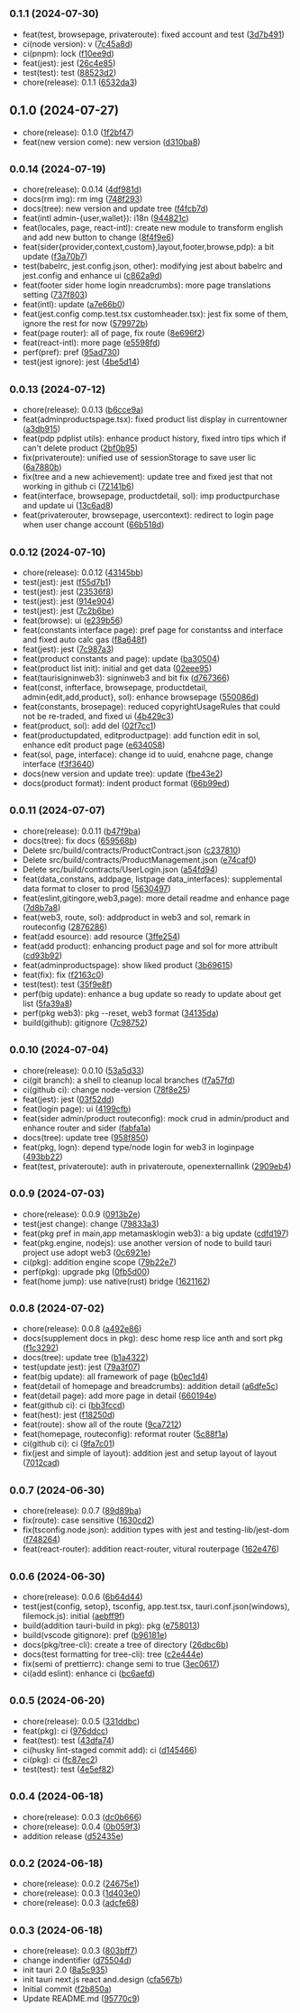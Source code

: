 ## <small>0.1.1 (2024-07-30)</small>

* feat(test, browsepage, privateroute): fixed account and test ([3d7b491](https://github.com/ArcMichael/decentralizedtradedesk/commit/3d7b491))
* ci(node version): v ([7c45a8d](https://github.com/ArcMichael/decentralizedtradedesk/commit/7c45a8d))
* ci(pnpm): lock ([f10ee9d](https://github.com/ArcMichael/decentralizedtradedesk/commit/f10ee9d))
* feat(jest): jest ([26c4e85](https://github.com/ArcMichael/decentralizedtradedesk/commit/26c4e85))
* test(test): test ([88523d2](https://github.com/ArcMichael/decentralizedtradedesk/commit/88523d2))
* chore(release): 0.1.1 ([6532da3](https://github.com/ArcMichael/decentralizedtradedesk/commit/6532da3))



## 0.1.0 (2024-07-27)

* chore(release): 0.1.0 ([1f2bf47](https://github.com/ArcMichael/decentralizedtradedesk/commit/1f2bf47))
* feat(new version come): new version ([d310ba8](https://github.com/ArcMichael/decentralizedtradedesk/commit/d310ba8))



## <small>0.0.14 (2024-07-19)</small>

* chore(release): 0.0.14 ([4df981d](https://github.com/ArcMichael/decentralizedtradedesk/commit/4df981d))
* docs(rm img): rm img ([748f293](https://github.com/ArcMichael/decentralizedtradedesk/commit/748f293))
* docs(tree): new version and update tree ([f4fcb7d](https://github.com/ArcMichael/decentralizedtradedesk/commit/f4fcb7d))
* feat(intl admin-{user,wallet}): i18n ([944821c](https://github.com/ArcMichael/decentralizedtradedesk/commit/944821c))
* feat(locales, page, react-intl): create new module to transform english and add new button to change ([8f4f9e6](https://github.com/ArcMichael/decentralizedtradedesk/commit/8f4f9e6))
* feat(sider{provider,context,custom},layout,footer,browse,pdp): a bit update ([f3a70b7](https://github.com/ArcMichael/decentralizedtradedesk/commit/f3a70b7))
* test(babelrc, jest.config.json, other): modifying jest about babelrc and jest.config and enhance ui ([c862a9d](https://github.com/ArcMichael/decentralizedtradedesk/commit/c862a9d))
* feat(footer sider home login nreadcrumbs): more page translations setting ([737f803](https://github.com/ArcMichael/decentralizedtradedesk/commit/737f803))
* feat(intl): update ([a7e66b0](https://github.com/ArcMichael/decentralizedtradedesk/commit/a7e66b0))
* feat(jest.config comp.test.tsx customheader.tsx): jest fix some of them, ignore the rest for now ([579972b](https://github.com/ArcMichael/decentralizedtradedesk/commit/579972b))
* feat(page router): all of page, fix route ([8e696f2](https://github.com/ArcMichael/decentralizedtradedesk/commit/8e696f2))
* feat(react-intl): more page ([e5598fd](https://github.com/ArcMichael/decentralizedtradedesk/commit/e5598fd))
* perf(pref): pref ([95ad730](https://github.com/ArcMichael/decentralizedtradedesk/commit/95ad730))
* test(jest ignore): jest ([4be5d14](https://github.com/ArcMichael/decentralizedtradedesk/commit/4be5d14))



## <small>0.0.13 (2024-07-12)</small>

* chore(release): 0.0.13 ([b6cce9a](https://github.com/ArcMichael/decentralizedtradedesk/commit/b6cce9a))
* feat(adminproductspage.tsx): fixed product list display in currentowner ([a3db915](https://github.com/ArcMichael/decentralizedtradedesk/commit/a3db915))
* feat(pdp pdplist utils): enhance product history, fixed intro tips which if can't delete product ([2bf0b95](https://github.com/ArcMichael/decentralizedtradedesk/commit/2bf0b95))
* fix(privateroute): unified use of sessionStorage to save user lic ([6a7880b](https://github.com/ArcMichael/decentralizedtradedesk/commit/6a7880b))
* fix(tree and a new achievement): update tree and fixed jest that not working in github ci ([72141b6](https://github.com/ArcMichael/decentralizedtradedesk/commit/72141b6))
* feat(interface, browsepage, productdetail, sol): imp productpurchase and update ui ([13c6ad8](https://github.com/ArcMichael/decentralizedtradedesk/commit/13c6ad8))
* feat(privaterouter, browsepage, usercontext): redirect to login page when user change account ([66b518d](https://github.com/ArcMichael/decentralizedtradedesk/commit/66b518d))



## <small>0.0.12 (2024-07-10)</small>

* chore(release): 0.0.12 ([43145bb](https://github.com/ArcMichael/decentralizedtradedesk/commit/43145bb))
* test(jest): jest ([f55d7b1](https://github.com/ArcMichael/decentralizedtradedesk/commit/f55d7b1))
* test(jest): jest ([23536f8](https://github.com/ArcMichael/decentralizedtradedesk/commit/23536f8))
* test(jest): jest ([914e904](https://github.com/ArcMichael/decentralizedtradedesk/commit/914e904))
* test(jest): jest ([7c2b6be](https://github.com/ArcMichael/decentralizedtradedesk/commit/7c2b6be))
* feat(browse): ui ([e239b56](https://github.com/ArcMichael/decentralizedtradedesk/commit/e239b56))
* feat(constants interface page): pref page for constantss and interface and fixed auto calc gas ([f8a648f](https://github.com/ArcMichael/decentralizedtradedesk/commit/f8a648f))
* feat(jest): jest ([7c987a3](https://github.com/ArcMichael/decentralizedtradedesk/commit/7c987a3))
* feat(product constants and page): update ([ba30504](https://github.com/ArcMichael/decentralizedtradedesk/commit/ba30504))
* feat(product list init): initial and get data ([02eee95](https://github.com/ArcMichael/decentralizedtradedesk/commit/02eee95))
* feat(taurisigninweb3): signinweb3 and bit fix ([d767366](https://github.com/ArcMichael/decentralizedtradedesk/commit/d767366))
* feat(const, infterface, browsepage, productdetail, admin{edit,add,product}, sol): enhance browsepage ([550086d](https://github.com/ArcMichael/decentralizedtradedesk/commit/550086d))
* feat(constants, brosepage): reduced copyrightUsageRules that could not be re-traded, and fixed ui ([4b429c3](https://github.com/ArcMichael/decentralizedtradedesk/commit/4b429c3))
* feat(product, sol): add del ([02f7cc1](https://github.com/ArcMichael/decentralizedtradedesk/commit/02f7cc1))
* feat(productupdated, editproductpage): add function edit in sol, enhance edit product page ([e634058](https://github.com/ArcMichael/decentralizedtradedesk/commit/e634058))
* feat(sol, page, interface): change id to uuid, enahcne page, change interface ([f3f3640](https://github.com/ArcMichael/decentralizedtradedesk/commit/f3f3640))
* docs(new version and update tree): update ([fbe43e2](https://github.com/ArcMichael/decentralizedtradedesk/commit/fbe43e2))
* docs(product format): indent product format ([66b99ed](https://github.com/ArcMichael/decentralizedtradedesk/commit/66b99ed))



## <small>0.0.11 (2024-07-07)</small>

* chore(release): 0.0.11 ([b47f9ba](https://github.com/ArcMichael/decentralizedtradedesk/commit/b47f9ba))
* docs(tree): fix docs ([659568b](https://github.com/ArcMichael/decentralizedtradedesk/commit/659568b))
* Delete src/build/contracts/ProductContract.json ([c237810](https://github.com/ArcMichael/decentralizedtradedesk/commit/c237810))
* Delete src/build/contracts/ProductManagement.json ([e74caf0](https://github.com/ArcMichael/decentralizedtradedesk/commit/e74caf0))
* Delete src/build/contracts/UserLogin.json ([a54fd94](https://github.com/ArcMichael/decentralizedtradedesk/commit/a54fd94))
* feat(data_constans, addpage, listpage data_interfaces): supplemental data format to closer to prod ([5630497](https://github.com/ArcMichael/decentralizedtradedesk/commit/5630497))
* feat(eslint,gitingore,web3,page): more detail readme and enhance page ([7d8b7a8](https://github.com/ArcMichael/decentralizedtradedesk/commit/7d8b7a8))
* feat(web3, route, sol): addproduct in web3 and sol, remark in routeconfig ([2876286](https://github.com/ArcMichael/decentralizedtradedesk/commit/2876286))
* feat(add esource): add resource ([3ffe254](https://github.com/ArcMichael/decentralizedtradedesk/commit/3ffe254))
* feat(add product): enhancing product page and sol for more attribult ([cd93b92](https://github.com/ArcMichael/decentralizedtradedesk/commit/cd93b92))
* feat(adminproductspage): show liked product ([3b69615](https://github.com/ArcMichael/decentralizedtradedesk/commit/3b69615))
* feat(fix): fix ([f2163c0](https://github.com/ArcMichael/decentralizedtradedesk/commit/f2163c0))
* test(test): test ([35f9e8f](https://github.com/ArcMichael/decentralizedtradedesk/commit/35f9e8f))
* perf(big update): enhance a bug update so ready to update about get list ([5fa39a8](https://github.com/ArcMichael/decentralizedtradedesk/commit/5fa39a8))
* perf(pkg web3): pkg --reset, web3 format ([34135da](https://github.com/ArcMichael/decentralizedtradedesk/commit/34135da))
* build(github): gitignore ([7c98752](https://github.com/ArcMichael/decentralizedtradedesk/commit/7c98752))



## <small>0.0.10 (2024-07-04)</small>

* chore(release): 0.0.10 ([53a5d33](https://github.com/ArcMichael/decentralizedtradedesk/commit/53a5d33))
* ci(git branch): a shell to cleanup local branches ([f7a57fd](https://github.com/ArcMichael/decentralizedtradedesk/commit/f7a57fd))
* ci(github ci): change node-version ([78f8e25](https://github.com/ArcMichael/decentralizedtradedesk/commit/78f8e25))
* feat(jest): jest ([03f52dd](https://github.com/ArcMichael/decentralizedtradedesk/commit/03f52dd))
* feat(login page): ui ([4199cfb](https://github.com/ArcMichael/decentralizedtradedesk/commit/4199cfb))
* feat(sider admin/product routeconfig): mock crud in admin/product and enhance router and sider ([fabfa1a](https://github.com/ArcMichael/decentralizedtradedesk/commit/fabfa1a))
* docs(tree): update tree ([958f850](https://github.com/ArcMichael/decentralizedtradedesk/commit/958f850))
* feat(pkg, logn): depend type/node login for web3 in loginpage ([493bb22](https://github.com/ArcMichael/decentralizedtradedesk/commit/493bb22))
* feat(test, privateroute): auth in privateroute, openexternallink ([2909eb4](https://github.com/ArcMichael/decentralizedtradedesk/commit/2909eb4))



## <small>0.0.9 (2024-07-03)</small>

* chore(release): 0.0.9 ([0913b2e](https://github.com/ArcMichael/decentralizedtradedesk/commit/0913b2e))
* test(jest change): change ([79833a3](https://github.com/ArcMichael/decentralizedtradedesk/commit/79833a3))
* feat(pkg pref in main,app metamasklogin web3): a big update ([cdfd197](https://github.com/ArcMichael/decentralizedtradedesk/commit/cdfd197))
* feat(pkg.engine, nodejs): use another version of node to build tauri project use adopt web3 ([0c6921e](https://github.com/ArcMichael/decentralizedtradedesk/commit/0c6921e))
* ci(pkg): addition engine scope ([79b22e7](https://github.com/ArcMichael/decentralizedtradedesk/commit/79b22e7))
* perf(pkg): upgrade pkg ([0fb5d00](https://github.com/ArcMichael/decentralizedtradedesk/commit/0fb5d00))
* feat(home jump): use native(rust) bridge ([1621162](https://github.com/ArcMichael/decentralizedtradedesk/commit/1621162))



## <small>0.0.8 (2024-07-02)</small>

* chore(release): 0.0.8 ([a492e86](https://github.com/ArcMichael/decentralizedtradedesk/commit/a492e86))
* docs(supplement docs in pkg): desc home resp lice anth and sort pkg ([f1c3292](https://github.com/ArcMichael/decentralizedtradedesk/commit/f1c3292))
* docs(tree): update tree ([b1a4322](https://github.com/ArcMichael/decentralizedtradedesk/commit/b1a4322))
* test(update jest): jest ([79a3f07](https://github.com/ArcMichael/decentralizedtradedesk/commit/79a3f07))
* feat(big update): all framework of page ([b0ec1d4](https://github.com/ArcMichael/decentralizedtradedesk/commit/b0ec1d4))
* feat(detail of homepage and breadcrumbs): addition detail ([a6dfe5c](https://github.com/ArcMichael/decentralizedtradedesk/commit/a6dfe5c))
* feat(detail page): add more page in detail ([660194e](https://github.com/ArcMichael/decentralizedtradedesk/commit/660194e))
* feat(github ci): ci ([bb3fccd](https://github.com/ArcMichael/decentralizedtradedesk/commit/bb3fccd))
* feat(hest): jest ([f18250d](https://github.com/ArcMichael/decentralizedtradedesk/commit/f18250d))
* feat(route): show all of the route ([9ca7212](https://github.com/ArcMichael/decentralizedtradedesk/commit/9ca7212))
* feat(homepage, routeconfig): reformat router ([5c88f1a](https://github.com/ArcMichael/decentralizedtradedesk/commit/5c88f1a))
* ci(github ci): ci ([9fa7c01](https://github.com/ArcMichael/decentralizedtradedesk/commit/9fa7c01))
* fix(jest and simple of layout): addition jest and setup layout of layout ([7012cad](https://github.com/ArcMichael/decentralizedtradedesk/commit/7012cad))



## <small>0.0.7 (2024-06-30)</small>

* chore(release): 0.0.7 ([89d89ba](https://github.com/ArcMichael/decentralizedtradedesk/commit/89d89ba))
* fix(route): case sensitive ([1630cd2](https://github.com/ArcMichael/decentralizedtradedesk/commit/1630cd2))
* fix(tsconfig.node.json): addition types with jest and testing-lib/jest-dom ([f748264](https://github.com/ArcMichael/decentralizedtradedesk/commit/f748264))
* feat(react-router): addition react-router, vitural routerpage ([162e476](https://github.com/ArcMichael/decentralizedtradedesk/commit/162e476))



## <small>0.0.6 (2024-06-30)</small>

* chore(release): 0.0.6 ([6b64d44](https://github.com/ArcMichael/decentralizedtradedesk/commit/6b64d44))
* test(jest{config, setop}, tsconfig, app.test.tsx, tauri.conf.json(windows), filemock.js): initial ([aebff9f](https://github.com/ArcMichael/decentralizedtradedesk/commit/aebff9f))
* build(addition tauri-build in pkg): pkg ([e758013](https://github.com/ArcMichael/decentralizedtradedesk/commit/e758013))
* build(vscode gitignore): pref ([b96181e](https://github.com/ArcMichael/decentralizedtradedesk/commit/b96181e))
* docs(pkg/tree-cli): create a tree of directory ([26dbc6b](https://github.com/ArcMichael/decentralizedtradedesk/commit/26dbc6b))
* docs(test formatting for tree-cli): tree ([c2e444e](https://github.com/ArcMichael/decentralizedtradedesk/commit/c2e444e))
* fix(semi of prettierrc): change semi to true ([3ec0617](https://github.com/ArcMichael/decentralizedtradedesk/commit/3ec0617))
* ci(add eslint): enhance ci ([bc6aefd](https://github.com/ArcMichael/decentralizedtradedesk/commit/bc6aefd))



## <small>0.0.5 (2024-06-20)</small>

* chore(release): 0.0.5 ([331ddbc](https://github.com/ArcMichael/decentralizedtradedesk/commit/331ddbc))
* feat(pkg): ci ([976ddcc](https://github.com/ArcMichael/decentralizedtradedesk/commit/976ddcc))
* feat(test): test ([43dfa74](https://github.com/ArcMichael/decentralizedtradedesk/commit/43dfa74))
* ci(husky lint-staged commit add): ci ([d145466](https://github.com/ArcMichael/decentralizedtradedesk/commit/d145466))
* ci(pkg): ci ([fc87ec2](https://github.com/ArcMichael/decentralizedtradedesk/commit/fc87ec2))
* test(test): test ([4e5ef82](https://github.com/ArcMichael/decentralizedtradedesk/commit/4e5ef82))



## <small>0.0.4 (2024-06-18)</small>

* chore(release): 0.0.3 ([dc0b666](https://github.com/ArcMichael/decentralizedtradedesk/commit/dc0b666))
* chore(release): 0.0.4 ([0b059f3](https://github.com/ArcMichael/decentralizedtradedesk/commit/0b059f3))
* addition release ([d52435e](https://github.com/ArcMichael/decentralizedtradedesk/commit/d52435e))



## <small>0.0.2 (2024-06-18)</small>

* chore(release): 0.0.2 ([24675e1](https://github.com/ArcMichael/decentralizedtradedesk/commit/24675e1))
* chore(release): 0.0.3 ([1d403e0](https://github.com/ArcMichael/decentralizedtradedesk/commit/1d403e0))
* chore(release): 0.0.3 ([adcfe68](https://github.com/ArcMichael/decentralizedtradedesk/commit/adcfe68))



## <small>0.0.3 (2024-06-18)</small>

* chore(release): 0.0.3 ([803bff7](https://github.com/ArcMichael/decentralizedtradedesk/commit/803bff7))
* change indentifier ([d75504d](https://github.com/ArcMichael/decentralizedtradedesk/commit/d75504d))
* init tauri 2.0 ([8a5c935](https://github.com/ArcMichael/decentralizedtradedesk/commit/8a5c935))
* init tauri next.js react and.design ([cfa567b](https://github.com/ArcMichael/decentralizedtradedesk/commit/cfa567b))
* Initial commit ([f2b850a](https://github.com/ArcMichael/decentralizedtradedesk/commit/f2b850a))
* Update README.md ([95770c9](https://github.com/ArcMichael/decentralizedtradedesk/commit/95770c9))



